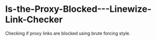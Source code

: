 # Is-the-Proxy-Blocked---Linewize-Link-Checker
Checking if proxy links are blocked using brute forcing style.
